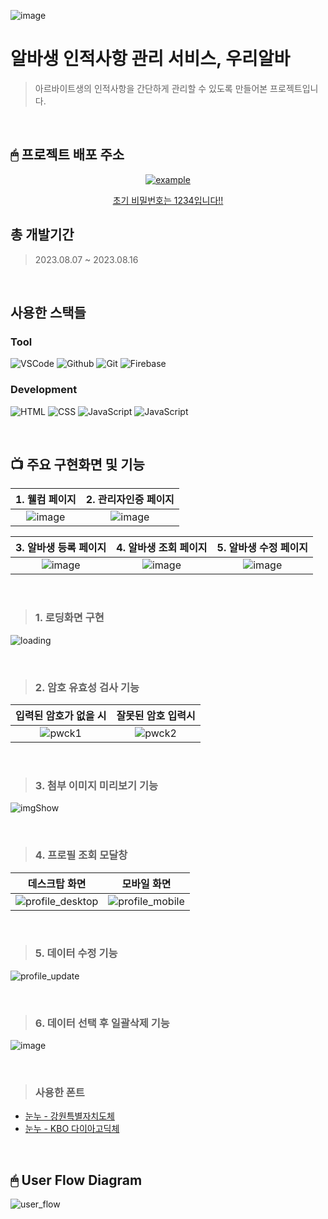 ![image](https://github.com/KDT1-FE/Y_FE_JAVASCRIPT_PICTURE/assets/122848687/542c66c8-fc74-49ca-b498-943efadfb390)

# 알바생 인적사항 관리 서비스, 우리알바
 > 아르바이트생의 인적사항을 간단하게 관리할 수 있도록 만들어본 프로젝트입니다.
<br/>


## 🖱 프로젝트 배포 주소
<p align="center">
  <a href="https://we-alba-b3313.web.app/" target="_blank">
    <img src="https://img.shields.io/badge/우리알바-3da557?style=for-the-badge&logo=firebase&logoColor=white" alt="example"/>
   <p align="center">초기 비밀번호는 1234입니다!!</p>
  </a>
</p>

## 총 개발기간
> 2023.08.07 ~ 2023.08.16
<br/>

## 사용한 스택들
### Tool
![VSCode](https://img.shields.io/badge/VS%20Code-007ACC?style=for-the-badge&logo=Visual%20Studio%20Code&logoColor=white)
![Github](https://img.shields.io/badge/GitHub-181717?style=for-the-badge&logo=GitHub&logoColor=white)
![Git](https://img.shields.io/badge/Git-F05032?style=for-the-badge&logo=Git&logoColor=white)
![Firebase](https://img.shields.io/badge/firebase-ffca28?style=for-the-badge&logo=firebase&logoColor=white)

### Development

![HTML](https://img.shields.io/badge/HTML5-E34F26?style=for-the-badge&logo=html5&logoColor=white)
![CSS](https://img.shields.io/badge/CSS3-1572B6?style=for-the-badge&logo=css3&logoColor=white)
![JavaScript](https://img.shields.io/badge/JavaScript-F7DF1E?style=for-the-badge&logo=Javascript&logoColor=white)
![JavaScript](https://img.shields.io/badge/jQuery-007ACC?style=for-the-badge&logo=jQuery&logoColor=white)

<br/>

## 📺 주요 구현화면 및 기능
|                                                           1.  웰컴 페이지                                                              |                                                         2.  관리자인증 페이지                                                            |
| :--------------------------------------------------------------------------------------------------------------------------------------: | :---------------------------------------------------------------------------------------------------------------------------------: |
| ![image](https://github.com/KDT1-FE/Y_FE_JAVASCRIPT_PICTURE/assets/122848687/d63797eb-18fd-4824-a87c-4e30053b6a3d) |  ![image](https://github.com/KDT1-FE/Y_FE_JAVASCRIPT_PICTURE/assets/122848687/fd873108-d0d9-45fd-b977-fb4a15c4e3b8) |

|                                                             **3.  알바생 등록 페이지**                                                                |                                                         **4. 알바생 조회 페이지**                                                             |                                                         **5. 알바생 수정 페이지**                                                             |
| :--------------------------------------------------------------------------------------------------------------------------------------: | :---------------------------------------------------------------------------------------------------------------------------------: | :---------------------------------------------------------------------------------------------------------------------------------: |
|  ![image](https://github.com/KDT1-FE/Y_FE_JAVASCRIPT_PICTURE/assets/122848687/a4b45733-269b-4fe2-ba23-4a4f8bb3099a)  |  ![image](https://github.com/KDT1-FE/Y_FE_JAVASCRIPT_PICTURE/assets/122848687/23802725-0c10-4631-a812-2bc6f5f582b3)  |  ![image](https://github.com/KDT1-FE/Y_FE_JAVASCRIPT_PICTURE/assets/122848687/ebec25cb-0070-4d52-9b36-16f058dc3651)  |

<br/>


> ### 1. 로딩화면 구현

 ![loading](https://github.com/KDT1-FE/Y_FE_JAVASCRIPT_PICTURE/assets/122848687/5432bc6c-cc05-4f04-b638-22b465f3f437)
 
<br/>

> ### 2. 암호 유효성 검사 기능

|                                                           입력된 암호가 없을 시                                                              |                                                        잘못된 암호 입력시                                                            |
| :--------------------------------------------------------------------------------------------------------------------------------------: | :---------------------------------------------------------------------------------------------------------------------------------: |
| ![pwck1](https://github.com/KDT1-FE/Y_FE_JAVASCRIPT_PICTURE/assets/122848687/a3ff5603-e00e-4450-ba48-66baf218e72e)  |  ![pwck2](https://github.com/KDT1-FE/Y_FE_JAVASCRIPT_PICTURE/assets/122848687/43aef438-0427-4ea4-bb79-3aa1483bdaa1)  |

<br/>

> ### 3. 첨부 이미지 미리보기 기능
![imgShow](https://github.com/KDT1-FE/Y_FE_JAVASCRIPT_PICTURE/assets/122848687/ebb948a9-5d72-49f7-893d-32b320d91fd5)

<br/>

> ### 4. 프로필 조회 모달창
|                                                          데스크탑 화면                                                              |                                                        모바일 화면                                                            |
| :--------------------------------------------------------------------------------------------------------------------------------------: | :---------------------------------------------------------------------------------------------------------------------------------: |
|  ![profile_desktop](https://github.com/KDT1-FE/Y_FE_JAVASCRIPT_PICTURE/assets/122848687/3ebb9d51-d435-4d81-a125-c9cf24b42fa7)  |  ![profile_mobile](https://github.com/KDT1-FE/Y_FE_JAVASCRIPT_PICTURE/assets/122848687/a3cc7aba-0262-4573-980f-075155e0a6a4)  |


<br/>

> ### 5. 데이터 수정 기능
![profile_update](https://github.com/KDT1-FE/Y_FE_JAVASCRIPT_PICTURE/assets/122848687/8eb29d3a-ce65-40ff-8932-0612c9fb692d)

<br/>

> ### 6. 데이터 선택 후 일괄삭제 기능
![image](https://github.com/KDT1-FE/Y_FE_JAVASCRIPT_PICTURE/assets/122848687/d8ff29a9-e6a9-48a6-a097-b6452dc22d56)

<br/>

> ### 사용한 폰트
  - [눈누 - 강원특별자치도체](https://noonnu.cc/font_page/1199)
  - [눈누 - KBO 다이아고딕체](https://noonnu.cc/font_page/1146)

<br/>

## 🖱 User Flow Diagram
![user_flow](https://github.com/KDT1-FE/Y_FE_JAVASCRIPT_PICTURE/assets/122848687/1cc69869-d760-463e-ae1f-384eafda7296)

  
